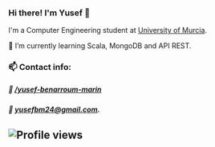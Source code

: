 ### Hi there! I'm Yusef 👋

I'm a Computer Engineering student at [University of Murcia](https://www.um.es/en/web/informatica/).

🌱 I’m currently learning Scala, MongoDB and API REST. 

### 📫 Contact info:
 
##### :link: [/yusef-benarroum-marin](https://www.linkedin.com/in/yusef-benarroum-marin/)

##### :email: [yusefbm24@gmail.com](mailto:yusefbm24@gmail.com).

![Profile views](https://gpvc.arturio.dev/YusefBM) 
---

[linkedin]: https://www.linkedin.com/in/yusef-benarroum-marin/
[email]: mailto:yusefbm24m@gmail.com
